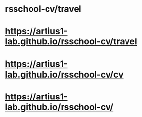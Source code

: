 

# rsschool-cv/travel
# https://artius1-lab.github.io/rsschool-cv/travel


# https://artius1-lab.github.io/rsschool-cv/cv

# https://artius1-lab.github.io/rsschool-cv/
